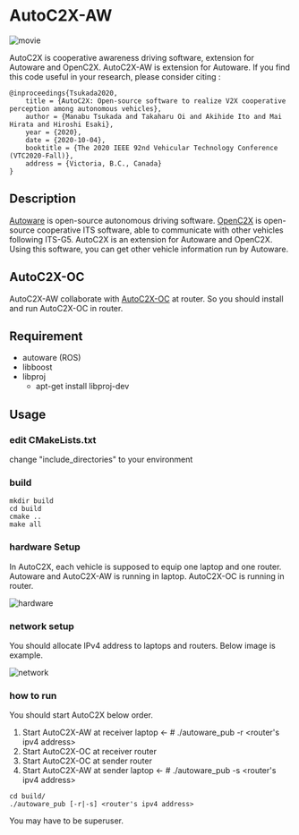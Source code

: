 # AutoC2X-AW

![movie](https://user-images.githubusercontent.com/23014935/76400182-39570c00-63c3-11ea-81cb-a6b84179406d.gif)

AutoC2X is cooperative awareness driving software, extension for Autoware and OpenC2X. AutoC2X-AW is extension for Autoware. If you find this code useful in your research, please consider citing :

    @inproceedings{Tsukada2020,
        title = {AutoC2X: Open-source software to realize V2X cooperative perception among autonomous vehicles},
        author = {Manabu Tsukada and Takaharu Oi and Akihide Ito and Mai Hirata and Hiroshi Esaki},
        year = {2020},
        date = {2020-10-04},
        booktitle = {The 2020 IEEE 92nd Vehicular Technology Conference (VTC2020-Fall)},
        address = {Victoria, B.C., Canada}
    }


## Description

[Autoware](https://gitlab.com/autowarefoundation/autoware.ai) is open-source autonomous driving software. [OpenC2X](https://www.ccs-labs.org/software/openc2x/) is open-source cooperative ITS software, able to communicate with other vehicles following ITS-G5. AutoC2X is an extension for Autoware and OpenC2X. Using this software, you can get other vehicle information run by Autoware. 

## AutoC2X-OC
AutoC2X-AW collaborate with [AutoC2X-OC](https://github.com/esakilab/AutoC2X-OC) at router. So you should install and run AutoC2X-OC in router.

## Requirement
- autoware (ROS)
- libboost
- libproj
    - apt-get install libproj-dev

## Usage

### edit CMakeLists.txt
change "include_directories" to your environment

### build
```
mkdir build
cd build
cmake ..
make all
```

### hardware Setup
In AutoC2X, each vehicle is supposed to equip one laptop and one router. Autoware and AutoC2X-AW is running in laptop. AutoC2X-OC is running in router.

![hardware](https://user-images.githubusercontent.com/23014935/76481753-b59a2f80-6455-11ea-9134-4b5376bf75c4.png)

### network setup
You should allocate IPv4 address to laptops and routers. Below image is example.

![network](https://user-images.githubusercontent.com/23014935/76482009-50930980-6456-11ea-9155-3abf0788592b.png)

### how to run

You should start AutoC2X below order.

1. Start AutoC2X-AW at receiver laptop <- # ./autoware_pub -r <router's ipv4 address>
2. Start AutoC2X-OC at receiver router
3. Start AutoC2X-OC at sender router
4. Start AutoC2X-AW at sender laptop <- # ./autoware_pub -s <router's ipv4 address>

```
cd build/
./autoware_pub [-r|-s] <router's ipv4 address>
```

You may have to be superuser.
